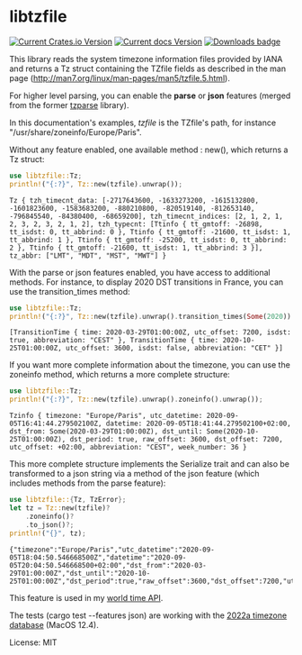 # libtzfile

[![Current Crates.io Version](https://img.shields.io/crates/v/libtzfile.svg)](https://crates.io/crates/libtzfile)
[![Current docs Version](https://docs.rs/libtzfile/badge.svg)](https://docs.rs/libtzfile)
[![Downloads badge](https://img.shields.io/crates/d/libtzfile.svg)](https://crates.io/crates/libtzfile)

This library reads the system timezone information files provided by IANA and returns a Tz struct containing the TZfile
fields as described in the man page (<http://man7.org/linux/man-pages/man5/tzfile.5.html>).

For higher level parsing, you can enable the **parse** or **json** features (merged from the former [tzparse](https://crates.io/crates/tzparse) library).

In this documentation's examples, *tzfile* is the TZfile's path, for instance "/usr/share/zoneinfo/Europe/Paris".

Without any feature enabled, one available method : new(), which returns a Tz struct:
```rust
use libtzfile::Tz;
println!("{:?}", Tz::new(tzfile).unwrap());
```

```
Tz { tzh_timecnt_data: [-2717643600, -1633273200, -1615132800, -1601823600, -1583683200, -880210800, -820519140, -812653140, -796845540, -84380400, -68659200], tzh_timecnt_indices: [2, 1, 2, 1, 2, 3, 2, 3, 2, 1, 2], tzh_typecnt: [Ttinfo { tt_gmtoff: -26898, tt_isdst: 0, tt_abbrind: 0 }, Ttinfo { tt_gmtoff: -21600, tt_isdst: 1, tt_abbrind: 1 }, Ttinfo { tt_gmtoff: -25200, tt_isdst: 0, tt_abbrind: 2 }, Ttinfo { tt_gmtoff: -21600, tt_isdst: 1, tt_abbrind: 3 }], tz_abbr: ["LMT", "MDT", "MST", "MWT"] }
```

With the parse or json features enabled, you have access to additional methods.
For instance, to display 2020 DST transitions in France, you can use the transition_times method:

```rust
use libtzfile::Tz;
println!("{:?}", Tz::new(tzfile).unwrap().transition_times(Some(2020)).unwrap());
```

```
[TransitionTime { time: 2020-03-29T01:00:00Z, utc_offset: 7200, isdst: true, abbreviation: "CEST" }, TransitionTime { time: 2020-10-25T01:00:00Z, utc_offset: 3600, isdst: false, abbreviation: "CET" }]
```

If you want more complete information about the timezone, you can use the zoneinfo method, which returns a more complete structure:

```rust
use libtzfile::Tz;
println!("{:?}", Tz::new(tzfile).unwrap().zoneinfo().unwrap());
```

```
Tzinfo { timezone: "Europe/Paris", utc_datetime: 2020-09-05T16:41:44.279502100Z, datetime: 2020-09-05T18:41:44.279502100+02:00, dst_from: Some(2020-03-29T01:00:00Z), dst_until: Some(2020-10-25T01:00:00Z), dst_period: true, raw_offset: 3600, dst_offset: 7200, utc_offset: +02:00, abbreviation: "CEST", week_number: 36 }
```

This more complete structure implements the Serialize trait and can also be transformed to a json string via a method of the json feature (which includes methods from the parse feature):
```rust
use libtzfile::{Tz, TzError};
let tz = Tz::new(tzfile)?
    .zoneinfo()?
    .to_json()?;
println!("{}", tz);
```

```
{"timezone":"Europe/Paris","utc_datetime":"2020-09-05T18:04:50.546668500Z","datetime":"2020-09-05T20:04:50.546668500+02:00","dst_from":"2020-03-29T01:00:00Z","dst_until":"2020-10-25T01:00:00Z","dst_period":true,"raw_offset":3600,"dst_offset":7200,"utc_offset":"+02:00","abbreviation":"CEST","week_number":36}
```

This feature is used in my [world time API](https://crates.io/crates/world-time-api).

The tests (cargo test --features json) are working with the [2022a timezone database](https://data.iana.org/time-zones/tz-link.html) (MacOS 12.4).

License: MIT
